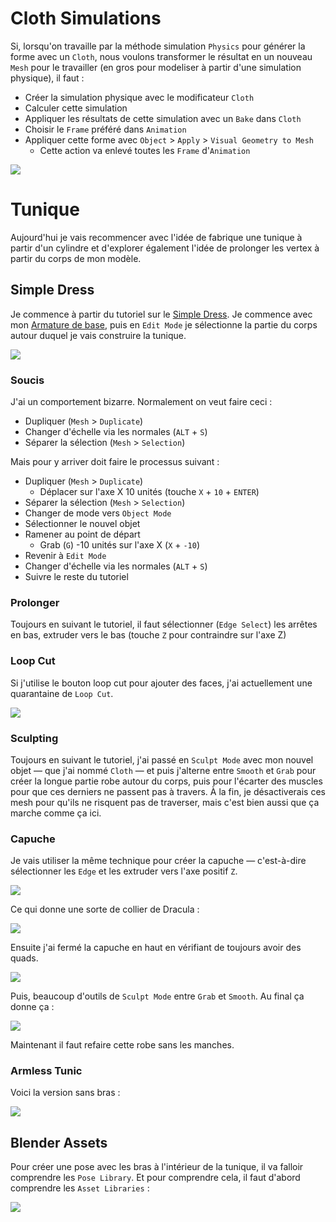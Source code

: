 # Cloth Simulations
Si, lorsqu'on travaille par la méthode simulation `Physics` pour générer la forme avec un `Cloth`, nous voulons transformer le résultat en un nouveau `Mesh` pour le travailler (en gros pour modeliser à partir d'une simulation physique), il faut :

- Créer la simulation physique avec le modificateur `Cloth`
- Calculer cette simulation
- Appliquer les résultats de cette simulation avec un `Bake` dans `Cloth`
- Choisir le `Frame` préféré dans `Animation`
- Appliquer cette forme avec `Object` > `Apply` > `Visual Geometry to Mesh`
	- Cette action va enlevé toutes les `Frame` d'`Animation`

![](images/blender-object-apply-visual-geometry-to-mesh.png)

# Tunique
Aujourd'hui je vais recommencer avec l'idée de fabrique une tunique à partir d'un cylindre et d'explorer également l'idée de prolonger les vertex à partir du corps de mon modèle.

## Simple Dress
Je commence à partir du tutoriel sur le [Simple Dress](https://www.youtube.com/watch?v=k4q0N5ZRazI). Je commence avec mon [Armature de base](../blender/project/armature-2024-11-30/armature-2024-11-30.blend), puis en `Edit Mode` je sélectionne la partie du corps autour duquel je vais construire la tunique.

![](images/blender-simple-dress-body-select.png)

### Soucis
J'ai un comportement bizarre. Normalement on veut faire ceci :

- Dupliquer (`Mesh` > `Duplicate`)
- Changer d'échelle via les normales (`ALT` + `S`)
- Séparer la sélection (`Mesh` > `Selection`)

Mais pour y arriver doit faire le processus suivant :

- Dupliquer (`Mesh` > `Duplicate`)
	- Déplacer sur l'axe X 10 unités (touche `X` + `10` + `ENTER`)
- Séparer la sélection (`Mesh` > `Selection`)
- Changer de mode vers `Object Mode`
- Sélectionner le nouvel objet
- Ramener au point de départ
	- Grab (`G`) -10 unités sur l'axe X (`X` + `-10`)
- Revenir à `Edit Mode`
- Changer d'échelle via les normales (`ALT` + `S`)
- Suivre le reste du tutoriel

### Prolonger
Toujours en suivant le tutoriel, il faut sélectionner (`Edge Select`) les arrêtes en bas, extruder vers le bas (touche `Z` pour contraindre sur l'axe Z)

### Loop Cut
Si j'utilise le bouton loop cut pour ajouter des faces, j'ai actuellement une quarantaine de `Loop Cut`.

![](images/blender-dress-bottom-extrude-loop-cut.png)

### Sculpting
Toujours en suivant le tutoriel, j'ai passé en `Sculpt Mode` avec mon nouvel objet — que j'ai nommé `Cloth` — et puis j'alterne entre `Smooth` et `Grab` pour créer la longue partie robe autour du corps, puis pour l'écarter des muscles pour que ces derniers ne passent pas à travers. À la fin, je désactiverais ces mesh pour qu'ils ne risquent pas de traverser, mais c'est bien aussi que ça marche comme ça ici.

### Capuche
Je vais utiliser la même technique pour créer la capuche — c'est-à-dire sélectionner les `Edge` et les extruder vers l'axe positif `Z`.

![](images/blender-body-capuche-select-neck.png)

Ce qui donne une sorte de collier de Dracula :

![](images/blender-body-capuche-extrusion.png)

Ensuite j'ai fermé la capuche en haut en vérifiant de toujours avoir des quads.

![](images/blender-capuche-top-view.png)

Puis, beaucoup d'outils de `Sculpt Mode` entre `Grab` et `Smooth`. Au final ça donne ça :

![](images/blender-dress-with-sleeves.png)

Maintenant il faut refaire cette robe sans les manches.

### Armless Tunic
Voici la version sans bras :

![](images/blender-tunic-armless.png)

## Blender Assets
Pour créer une pose avec les bras à l'intérieur de la tunique, il va falloir comprendre les `Pose Library`. Et pour comprendre cela, il faut d'abord comprendre les `Asset Libraries` :

[![](images/blender-tutorial-asset-library.jpg)](https://www.youtube.com/watch?v=cbzBt60dhY8)
